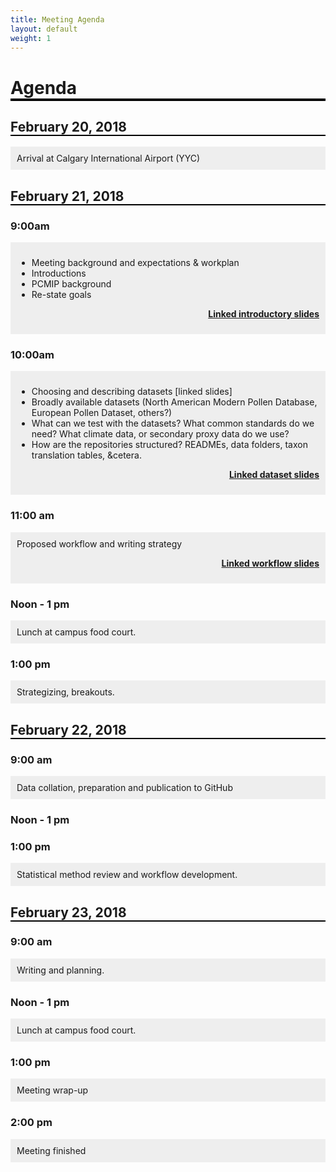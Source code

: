 ```yaml
---
title: Meeting Agenda
layout: default
weight: 1
---
```


<style>

.new_papers:hover{

  background:#cccccc;
  font-weight:bold;

}

.new_papers{

  background:#eeeeee;
  margin-bottom:10px;
  padding-top:10px;
  padding-left:10px;
  padding-right:10px;
  padding-bottom:10px;

}

h1:after
{
    content:' ';
    display:block;
    border:2px solid black;
}

h2:after
{
    content:' ';
    display:block;
    border:1px solid black;
}

</style>

# Agenda

## February 20, 2018

<div class="new_papers">
	Arrival at Calgary International Airport (YYC)
</div>

## February 21, 2018

### 9:00am

<div class="new_papers">
  <ul>
    <li>Meeting background and expectations & workplan</li>
    <li>Introductions</li>
    <li>PCMIP background</li>
    <li>Re-state goals</li>
  </ul>
  <p align="right"><a href="https://docs.google.com/presentation/d/e/2PACX-1vSZ1YNMvf0J6fTG2Rf9QkuNW2tlj7f3o4q3J76pEYB54NDdjZDdpFuI1SAEdIW0BWAruiDGYkI02aNm/pub?start=false&loop=false&delayms=5000"><b>Linked introductory slides</b></a></p>
</div>

### 10:00am

<div class="new_papers">
  <ul>
    <li>Choosing and describing datasets [linked slides]</li>
    <li>Broadly available datasets (North American Modern Pollen Database, European Pollen Dataset, others?)</li>
    <li>What can we test with the datasets?  What common standards do we need?  What climate data, or secondary proxy data do we use?</li>
    <li>How are the repositories structured?  READMEs, data folders, taxon translation tables, &cetera.</li>
  </ul>
  <p align="right"><a href="https://docs.google.com/presentation/d/e/2PACX-1vTk4nWsvFh2An78jdDa7NwPoBJb1bezYXILtHH1G_F_Bp1vKBSTgT5spGbgHuyv6CK04iROEMoDjLFj/pub?start=false&loop=false&delayms=3000"><b>Linked dataset slides</b></a></p>
</div>

### 11:00 am

<div class="new_papers">
  Proposed workflow and writing strategy
  <p align="right"><a href="https://docs.google.com/presentation/d/e/2PACX-1vTLlzcz3Bqem66os-9Yeta9jwME42pjKTzQ1AsVTVoNA7Nz2L1gsvYdqZOawYbpy7cocekuTV2hLPC3/pub?start=false&loop=false&delayms=5000"><b>Linked workflow slides</b></a></p>
</div>

### Noon - 1 pm

<div class="new_papers">Lunch at campus food court.</div>

### 1:00 pm
<div class="new_papers">Strategizing, breakouts.</div>


## February 22, 2018

### 9:00 am

<div class="new_papers">
  Data collation, preparation and publication to GitHub
</div>

### Noon - 1 pm

### 1:00 pm

<div class="new_papers">
  Statistical method review and workflow development.
</div>

## February 23, 2018

### 9:00 am

<div class="new_papers">
  Writing and planning.
</div>

### Noon - 1 pm

<div class="new_papers">
  Lunch at campus food court.
</div>

### 1:00 pm

<div class="new_papers">
  Meeting wrap-up
</div>

### 2:00 pm

<div class="new_papers">
  Meeting finished
</div>
